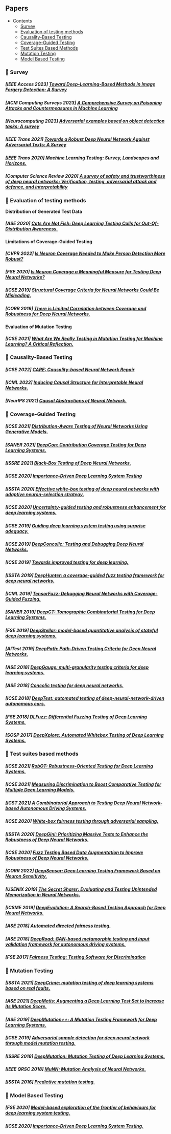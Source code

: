 ## Papers

- Contents
   * [Survey](#survey)
   * [Evaluation of testing methods](#evaluation-of-testing-methods)
   * [Causality-Based Testing](#causality-Based-Testing)
   * [Coverage-Guided Testing](#coverage-Guided-Testing)
   * [Test Suites Based Methods](#test-cases-based-methods)  
   * [Mutation Testing](#mutation-Testing)
   * [Model Based Testing](#model-Based-Testing)

### 💫 Survey
##### [***IEEE Access 2023***] [*Toward Deep-Learning-Based Methods in Image Forgery Detection: A Survey*](https://ieeexplore.ieee.org/stamp/stamp.jsp?arnumber=10035377)

##### [***ACM Computing Surveys 2023***] [*A Comprehensive Survey on Poisoning Attacks and Countermeasures in Machine Learning*](https://scholar.google.co.uk/scholar?q=A+Comprehensive+Survey+on+Poisoning+Attacks+and+Countermeasures+in+Machine+Learning.&hl=zh-CN&as_sdt=0&as_vis=1&oi=scholart)

##### [***Neurocomputing 2023***] [*Adversarial examples based on object detection tasks: A survey*](https://scholar.google.co.uk/scholar?hl=zh-CN&as_sdt=0%2C5&as_vis=1&q=Adversarial+examples+based+on+object+detection+tasks%3A+A+survey.&btnG=)

##### [IEEE Trans 2021] [*Towards a Robust Deep Neural Network Against Adversarial Texts: A Survey*](https://ieeexplore.ieee.org/abstract/document/9557814)
##### [IEEE Trans 2020] [*Machine Learning Testing: Survey, Landscapes and Horizons.*](https://arxiv.org/pdf/1906.10742.pdf?ref=https://githubhelp.com)
##### [Computer Science Review 2020] [*A survey of safety and trustworthiness of deep neural networks: Verification, testing, adversarial attack and defence, and interpretability*](https://www.sciencedirect.com/science/article/abs/pii/S1574013719302527)

### 💫 Evaluation of testing methods

**Distribution of Generated Test Data**

##### [**ASE 2020**] [Cats Are Not Fish: Deep Learning Testing Calls for Out-Of-Distribution Awareness.](https://ieeexplore.ieee.org/document/9286113)

**Limitations of Coverage-Guided Testing**

##### [**CVPR 2022**] [Is Neuron Coverage Needed to Make Person Detection More Robust?](https://openaccess.thecvf.com/content/CVPR2022W/FaDE-TCV/papers/Pavlitskaya_Is_Neuron_Coverage_Needed_To_Make_Person_Detection_More_Robust_CVPRW_2022_paper.pdf)

##### [**FSE 2020**] [Is Neuron Coverage a Meaningful Measure for Testing Deep Neural Networks?](https://dl.acm.org/doi/pdf/10.1145/3368089.3409754)

##### [**ICSE 2019**] [Structural Coverage Criteria for Neural Networks Could Be Misleading.](https://ieeexplore.ieee.org/document/8805667)

##### [**CORR 2019**] [There is Limited Correlation between Coverage and Robustness for Deep Neural Networks.](https://arxiv.org/pdf/1911.05904.pdf)

**Evaluation of Mutation Testing**
##### [**ICSE 2021**] [What Are We Really Testing in Mutation Testing for Machine Learning? A Critical Reflection.](https://arxiv.org/abs/2103.01341)

### 💫 Causality-Based Testing
##### [**ICSE 2022**] [CARE: Causality-based Neural Network Repair](https://arxiv.org/pdf/2204.09274.pdf)
##### [**ICML 2022**] [Inducing Causal Structure for Interpretable Neural Networks.](https://arxiv.org/abs/2112.00826)
##### [**NeurIPS 2021**] [Causal Abstractions of Neural Network.](https://proceedings.neurips.cc/paper/2021/file/4f5c422f4d49a5a807eda27434231040-Paper.pdf)

### 💫 Coverage-Guided Testing

##### [**ICSE 2021**] [Distribution-Aware Testing of Neural Networks Using Generative Models.](https://arxiv.org/pdf/2102.13602.pdf)

##### [**SANER 2021**] [DeepCon: Contribution Coverage Testing for Deep Learning Systems.](https://www.researchgate.net/publication351501735_DeepCon_Contribution_Coverage_Testing_for_Deep_Learning_Systems)

##### [**ISSRE 2021**] [Black-Box Testing of Deep Neural Networks.](https://ieeexplore.ieee.org/abstract/document/9700360)

##### [**ICSE 2020**] [Importance-Driven Deep Learning System Testing](https://arxiv.org/pdf/2002.03433.pdf)


##### [**ISSTA 2020**] [Effective white-box testing of deep neural networks with adaptive neuron-selection strategy.](https://dl.acm.org/doi/pdf/10.1145/3395363.3397346?casa_token=RZ5-zSG7tOsAAAAA:gG0PhgfkLMTCAAf1AEDQVgELqNZXCNMYPZ-bKWu61fLCVxFUsGUWMyDEAEONYAENzNhnXQmbYeeQyJ4)


##### [**ICSE 2020**] [Uncertainty-guided testing and robustness enhancement for deep learning systems. ](https://dl.acm.org/doi/pdf/10.1145/3377812.3382160?casa_token=aZMrhNOESSgAAAAA:-Ns-ulCiF_e8SCENNcvXRySgafCemKlX87A0_zbwEN7ag8UoFJ0OoyKTL5T3_47Lqw2J6CW17bE7_hw)


##### [**ICSE 2019**] [Guiding deep learning system testing using surprise adequacy.](https://arxiv.org/pdf/1808.08444.pdf)

##### [**ICSE 2019**] [DeepConcolic: Testing and Debugging Deep Neural Networks.](https://ieeexplore.ieee.org/abstract/document/8802786)

##### [**ICSE 2019**] [Towards improved testing for deep learning.](https://arxiv.org/pdf/1902.06320.pdf)

##### [**ISSTA 2019**] [DeepHunter: a coverage-guided fuzz testing framework for deep neural networks. ](https://experts.illinois.edu/en/publications/deephunter-a-coverage-guided-fuzz-testing-framework-for-deep-neur)


##### [**ICML 2019**] [TensorFuzz: Debugging Neural Networks with Coverage-Guided Fuzzing. ](http://proceedings.mlr.press/v97/odena19a/odena19a.pdf)


##### [**SANER 2019**] [DeepCT: Tomographic Combinatorial Testing for Deep Learning Systems.](http://stap.ait.kyushu-u.ac.jp/~zhao/pub/pdf/saner2019.pdf)


##### [**FSE 2019**] [DeepStellar: model-based quantitative analysis of stateful deep learning systems.](https://dl.acm.org/doi/10.1145/3338906.3338954)

##### [**AITest 2019**] [DeepPath: Path-Driven Testing Criteria for Deep Neural Networks.](https://ieeexplore.ieee.org/abstract/document/8718217)


##### [**ASE 2018**] [DeepGauge: multi-granularity testing criteria for deep learning systems.](https://arxiv.org/pdf/1803.07519.pdf)


##### [**ASE 2018**] [Concolic testing for deep neural networks.](https://dl.acm.org/doi/pdf/10.1145/3238147.3238172?casa_token=cr27tkWst80AAAAA:elNXdvTosrndr_2reBIBLhHUEQKM38i9m5kz1cvHJ_3GxPvBLnccmv_WNKhFiJBsaVtlX3jW4QpjtFc)


##### [**ICSE 2018**] [DeepTest: automated testing of deep-neural-network-driven autonomous cars.](https://dl.acm.org/doi/pdf/10.1145/3180155.3180220)


##### [**FSE 2018**] [DLFuzz: Differential Fuzzing Testing of Deep Learning Systems.](https://arxiv.org/pdf/1808.09413.pdf)


##### [**SOSP 2017**] [DeepXplore: Automated Whitebox Testing of Deep Learning Systems.](https://arxiv.org/pdf/1705.06640.pdf)

### 💫 Test suites based methods

##### [**ICSE 2021**] [RobOT: Robustness-Oriented Testing for Deep Learning Systems.](https://arxiv.org/pdf/2102.05913.pdf)

##### [**ICSE 2021**] [Measuring Discrimination to Boost Comparative Testing for Multiple Deep Learning Models.](https://arxiv.org/abs/2103.04333)

##### [**ICST 2021**] [A Combinatorial Approach to Testing Deep Neural Network-based Autonomous Driving Systems.](https://csrc.nist.gov/csrc/media/Projects/automated-combinatorial-testing-for-software/documents/CT.DNN.IWCT-21.pdf)


##### [**ICSE 2020**] [White-box fairness testing through adversarial sampling.](https://ink.library.smu.edu.sg/cgi/viewcontent.cgi?article=5635&context=sis_research)

##### [**ISSTA 2020**] [DeepGini: Prioritizing Massive Tests to Enhance the Robustness of Deep Neural Networks.](https://arxiv.org/pdf/1903.00661.pdf)

##### [**ICSE 2020**] [Fuzz Testing Based Data Augmentation to Improve Robustness of Deep Neural Networks.](https://dl.acm.org/doi/10.1145/3377811.3380415)

##### [**CORR 2022**] [DeepSensor: Deep Learning Testing Framework Based on Neuron Sensitivity.](https://arxiv.org/abs/2202.07464)

##### [**USENIX 2019**] [The Secret Sharer: Evaluating and Testing Unintended Memorization in Neural Networks.](https://www.usenix.org/system/files/sec19-carlini.pdf)

##### [**ICSME 2019**] [DeepEvolution: A Search-Based Testing Approach for Deep Neural Networks.](https://arxiv.org/abs/1909.02563)

##### [**ASE 2018**] [Automated directed fairness testing.](https://arxiv.org/pdf/1807.00468.pdf)

##### [**ASE 2018**] [DeepRoad: GAN-based metamorphic testing and input validation framework for autonomous driving systems.](https://dl.acm.org/doi/10.1145/3238147.3238187)

##### [**FSE 2017**] [Fairness Testing: Testing Software for Discrimination ](https://dl.acm.org/doi/pdf/10.1145/3106237.3106277)




### 💫 Mutation Testing

##### [**ISSTA 2021**] [DeepCrime: mutation testing of deep learning systems based on real faults.](https://dl.acm.org/doi/10.1145/3460319.3464825)


##### [**ASE 2021**] [DeepMetis: Augmenting a Deep Learning Test Set to Increase its Mutation Score.](https://arxiv.org/abs/2109.07514)


##### [**ASE 2019**] [DeepMutation++: A Mutation Testing Framework for Deep Learning Systems. ](https://dl.acm.org/doi/pdf/10.1109/ASE.2019.00126)

##### [**ICSE 2019**] [Adversarial sample detection for deep neural network through model mutation testing. ](https://arxiv.org/pdf/1812.05793.pdf?ref=https://githubhelp.com)

##### [**ISSRE 2018**] [DeepMutation: Mutation Testing of Deep Learning Systems.](https://arxiv.org/pdf/1805.05206.pdf)

##### [**IEEE QRSC 2018**] [MuNN: Mutation Analysis of Neural Networks.](https://ieeexplore.ieee.org/abstract/document/8431960)

##### [**ISSTA 2016**] [Predictive mutation testing.](https://dl.acm.org/doi/abs/10.1145/2931037.2931038)



### 💫 Model Based Testing
#####  [**FSE 2020**] [Model-based exploration of the frontier of behaviours for deep learning system testing.](https://dl.acm.org/doi/pdf/10.1145/3368089.3409730?casa_token=GrLj6n_mt10AAAAA:u9FoFIy6FWSazxZsXJ1Glo6NItges6EnTIiVjTQ9_EVathiikDbpBHaP0_BTeEyaaCP-ZxDqtBRn8iE)

#####  [**ICSE 2020**] [Importance-Driven Deep Learning System Testing.](https://arxiv.org/abs/2002.03433)

